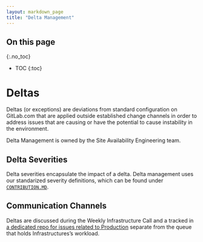 ```yaml
---
layout: markdown_page
title: "Delta Management"
---
```


## On this page
{:.no_toc}

- TOC
{:toc}

# Deltas

Deltas (or exceptions) are deviations from standard configuration on GitLab.com that are applied outside established
change channels in order to address issues that are causing or have the potential to cause instability in the
environment.

Delta Management is owned by the Site Availability Engineering team.

## Delta Severities

Delta severities encapsulate the impact of a delta. Delta management uses our standarized severity definitions, which can be found under [`CONTRIBUTION.MD`](https://gitlab.com/gitlab-org/gitlab-ce/blob/master/CONTRIBUTING.md#severity-impact-guidance).

## Communication Channels

Deltas are discussed during the Weekly Infrastructure Call and a tracked in [a dedicated repo for issues related to Production](https://gitlab.com/gitlab-com/production) separate from the queue that holds Infrastructures’s workload.

